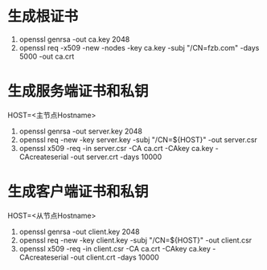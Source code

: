 # 生成根证书
1. openssl genrsa -out ca.key 2048
2. openssl req -x509 -new -nodes -key ca.key -subj "/CN=fzb.com" -days 5000 -out ca.crt

# 生成服务端证书和私钥
HOST=<主节点Hostname>     
1. openssl genrsa -out server.key 2048
2. openssl req -new -key server.key -subj "/CN=${HOST}" -out server.csr
3. openssl x509 -req -in server.csr -CA ca.crt -CAkey ca.key -CAcreateserial -out server.crt -days 10000

# 生成客户端证书和私钥
HOST=<从节点Hostname>
1. openssl genrsa -out client.key 2048
2. openssl req -new -key client.key -subj "/CN=${HOST}" -out client.csr
3. openssl x509 -req -in client.csr -CA ca.crt -CAkey ca.key -CAcreateserial -out client.crt -days 10000